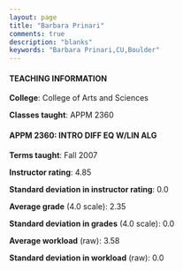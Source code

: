 ```yaml
---
layout: page
title: "Barbara Prinari" 
comments: true
description: "blanks"
keywords: "Barbara Prinari,CU,Boulder"
---
```

<head>
<script src="https://ajax.googleapis.com/ajax/libs/jquery/2.1.3/jquery.min.js"></script>
<script src="https://dl.dropboxusercontent.com/s/pc42nxpaw1ea4o9/highcharts.js?dl=0"></script>
<!-- <script src="../assets/js/highcharts.js"></script> -->
<style type="text/css">@font-face {
	font-family: "Bebas Neue";
	src: url(https://www.filehosting.org/file/details/544349/BebasNeue Regular.otf) format("opentype");
	}
	h1.Bebas { 
		font-family: "Bebas Neue", Verdana, Tahoma;
	}
</style>
</head>
	   
#### TEACHING INFORMATION

**College**: College of Arts and Sciences

**Classes taught**: APPM 2360

#### APPM 2360: INTRO DIFF EQ W/LIN ALG

**Terms taught**: Fall 2007

**Instructor rating**: 4.85

**Standard deviation in instructor rating**: 0.0

**Average grade** (4.0 scale): 2.35

**Standard deviation in grades** (4.0 scale): 0.0

**Average workload** (raw): 3.58

**Standard deviation in workload** (raw): 0.0

